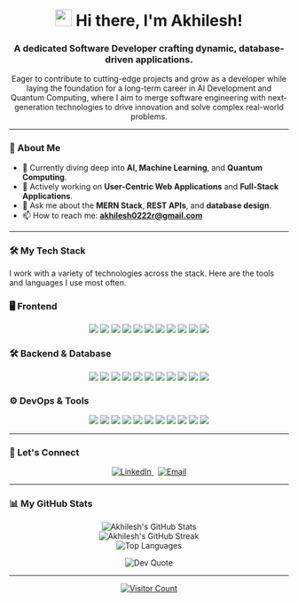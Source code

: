 <div align="center">
  <h1><a href="#"><img src="https://media.giphy.com/media/hvRJCLFzcasrR4ia7z/giphy.gif" width="30px"></a> Hi there, I'm Akhilesh!</h1>
  <h3>A dedicated Software Developer crafting dynamic, database-driven applications.</h3>
</div>

<p align="center">
  Eager to contribute to cutting-edge projects and grow as a developer while laying the foundation for a long-term career in AI Development and Quantum Computing, where I aim to merge software engineering with next-generation technologies to drive innovation and solve complex real-world problems.
</p>

---

### 🚀 About Me

* 🌱 Currently diving deep into **AI, Machine Learning**, and **Quantum Computing**.
* 🔭 Actively working on **User-Centric Web Applications** and **Full-Stack Applications**.
* 💬 Ask me about the **MERN Stack**, **REST APIs**, and **database design**.
* 📫 How to reach me: **akhilesh0222r@gmail.com**

---

### 🛠️ My Tech Stack

I work with a variety of technologies across the stack. Here are the tools and languages I use most often.

<h3>🖥️ Frontend</h3>
<p align="center">
<img src="https://img.shields.io/badge/react-%2320232a.svg?style=for-the-badge&logo=react&logoColor=%2361DAFB">
<img src="https://img.shields.io/badge/vite-%23646CFF.svg?style=for-the-badge&logo=vite&logoColor=white">
<img src="https://img.shields.io/badge/tailwindcss-%2338B2AC.svg?style=for-the-badge&logo=tailwind-css&logoColor=white">
<img src="https://img.shields.io/badge/javascript-%23323330.svg?style=for-the-badge&logo=javascript&logoColor=%23F7DF1E">
<img src="https://img.shields.io/badge/html5-%23E34F26.svg?style=for-the-badge&logo=html5&logoColor=white">
<img src="https://img.shields.io/badge/css3-%231572B6.svg?style=for-the-badge&logo=css3&logoColor=white">
<img src="https://img.shields.io/badge/bootstrap-%238511FA.svg?style=for-the-badge&logo=bootstrap&logoColor=white">
<img src="https://img.shields.io/badge/redux-%23593d88.svg?style=for-the-badge&logo=redux&logoColor=white">
<img src="https://img.shields.io/badge/React_Router-CA4245?style=for-the-badge&logo=react-router&logoColor=white">
<img src="https://img.shields.io/badge/threejs-black?style=for-the-badge&logo=three.js&logoColor=white">
<img src="https://img.shields.io/badge/chart.js-F5788D.svg?style=for-the-badge&logo=chart.js&logoColor=white">
</p>

<h3>🛠️ Backend & Database</h3>
<p align="center">
<img src="https://img.shields.io/badge/node.js-6DA55F?style=for-the-badge&logo=node.js&logoColor=white">
<img src="https://img.shields.io/badge/express.js-%23404d59.svg?style=for-the-badge&logo=express&logoColor=%2361DAFB">
<img src="https://img.shields.io/badge/python-3670A0?style=for-the-badge&logo=python&logoColor=ffdd54">
<img src="https://img.shields.io/badge/MongoDB-%234ea94b.svg?style=for-the-badge&logo=mongodb&logoColor=white">
<img src="https://img.shields.io/badge/mysql-4479A1.svg?style=for-the-badge&logo=mysql&logoColor=white">
<img src="https://img.shields.io/badge/sqlite-%2307405e.svg?style=for-the-badge&logo=sqlite&logoColor=white">
<img src="https://img.shields.io/badge/firebase-a08021?style=for-the-badge&logo=firebase&logoColor=ffcd34">
<img src="https://img.shields.io/badge/Socket.io-black?style=for-the-badge&logo=socket.io&badgeColor=010101">
<img src="https://img.shields.io/badge/JWT-black?style=for-the-badge&logo=JSON%20web%20tokens">
<img src="https://img.shields.io/badge/pandas-%23150458.svg?style=for-the-badge&logo=pandas&logoColor=white">
<img src="https://img.shields.io/badge/numpy-%23013243.svg?style=for-the-badge&logo=numpy&logoColor=white">
</p>

<h3>⚙️ DevOps & Tools</h3>
<p align="center">
<img src="https://img.shields.io/badge/git-%23F05033.svg?style=for-the-badge&logo=git&logoColor=white">
<img src="https://img.shields.io/badge/github-%23121011.svg?style=for-the-badge&logo=github&logoColor=white">
<img src="https://img.shields.io/badge/docker-%230db7ed.svg?style=for-the-badge&logo=docker&logoColor=white">
<img src="https://img.shields.io/badge/Postman-FF6C37?style=for-the-badge&logo=postman&logoColor=white">
<img src="https://img.shields.io/badge/AWS-%23FF9900.svg?style=for-the-badge&logo=amazon-aws&logoColor=white">
<img src="https://img.shields.io/badge/vercel-%23000000.svg?style=for-the-badge&logo=vercel&logoColor=white">
<img src="https://img.shields.io/badge/Render-%46E3B7.svg?style=for-the-badge&logo=render&logoColor=white">
<img src="https://img.shields.io/badge/Canva-%2300C4CC.svg?style=for-the-badge&logo=Canva&logoColor=white">
<img src="https://img.shields.io/badge/-Raspberry_Pi-C51A4A?style=for-the-badge&logo=Raspberry-Pi">
<img src="https://img.shields.io/badge/unity-%23000000.svg?style=for-the-badge&logo=unity&logoColor=white">
<img src="https://img.shields.io/badge/unrealengine-%23313131.svg?style=for-the-badge&logo=unrealengine&logoColor=white">
</p>

---

### 🤝 Let's Connect

<p align="center">
  <a href="https://linkedin.com/in/akhilesh2022">
    <img src="https://img.shields.io/badge/LinkedIn-%230077B5.svg?logo=linkedin&logoColor=white" alt="LinkedIn">
  </a>
  &nbsp;
  <a href="mailto:akhilesh0222r@gmail.com">
    <img src="https://img.shields.io/badge/Email-D14836?logo=gmail&logoColor=white" alt="Email">
  </a>
</p>

---

### 📊 My GitHub Stats

<p align="center">
  <img src="https://github-readme-stats.vercel.app/api?username=Akhilesh-2024&theme=tokyonight&hide_border=false&include_all_commits=true&count_private=false" alt="Akhilesh's GitHub Stats" />
  <br/>
  <img src="https://nirzak-streak-stats.vercel.app/?user=Akhilesh-2024&theme=tokyonight&hide_border=false" alt="Akhilesh's GitHub Streak" />
  <br/>
  <img src="https://github-readme-stats.vercel.app/api/top-langs/?username=Akhilesh-2024&theme=tokyonight&hide_border=false&include_all_commits=true&count_private=false&layout=compact" alt="Top Languages" />
</p>

<p align="center">
  <img src="https://quotes-github-readme.vercel.app/api?type=horizontal&theme=tokyonight" alt="Dev Quote" />
</p>

---

<p align="center">
  <a href="https://visitcount.itsvg.in">
    <img src="https://visitcount.itsvg.in/api?id=Akhilesh-2024&icon=1&color=1" alt="Visitor Count"/>
  </a>
</p>
